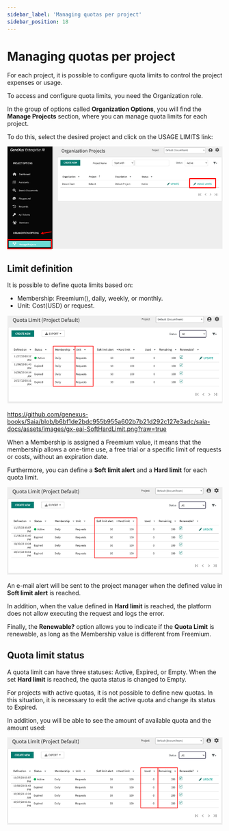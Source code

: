 ```yaml
---
sidebar_label: 'Managing quotas per project'
sidebar_position: 18
---
```


# Managing quotas per project

For each project, it is possible to configure quota limits to control the project expenses or usage. 

To access and configure quota limits, you need the Organization role.

In the group of options called **Organization Options**, you will find the **Manage Projects** section, where you can manage quota 
limits for each project.

To do this, select the desired project and click on the USAGE LIMITS link:

![image](https://github.com/genexus-books/Saia/blob/b6bf1de2bdc955b955a602b7b21d292c127e3adc/saia-docs/assets/images/gx-eai-UsageLimits.png?raw=true)

## Limit definition

It is possible to define quota limits based on:

*	Membership: Freemium(), daily, weekly, or monthly.
* Unit: Cost(USD) or request.

![image](https://github.com/genexus-books/Saia/blob/b6bf1de2bdc955b955a602b7b21d292c127e3adc/saia-docs/assets/images/gx-eai-MembershipUnit.png?raw=true)

https://github.com/genexus-books/Saia/blob/b6bf1de2bdc955b955a602b7b21d292c127e3adc/saia-docs/assets/images/gx-eai-SoftHardLimit.png?raw=true

When a Membership is assigned a Freemium value, it means that the membership allows a one-time use, a free trial or a specific
limit of requests or costs, without an expiration date.

Furthermore, you can define a **Soft limit alert** and a **Hard limit** for each quota limit.  

![image](https://github.com/genexus-books/Saia/blob/b6bf1de2bdc955b955a602b7b21d292c127e3adc/saia-docs/assets/images/gx-eai-SoftHardLimit.png?raw=true)

An e-mail alert will be sent to the project manager when the defined value in **Soft limit alert** is reached.

In addition, when the value defined in **Hard limit** is reached, the platform does not allow executing the request and logs 
the error.

Finally, the **Renewable?** option allows you to indicate if the **Quota Limit** is renewable, as long as the Membership value is 
different from Freemium.

## Quota limit status

A quota limit can have three statuses: Active, Expired, or Empty. When the set **Hard limit** is reached, the quota status is 
changed to Empty.

For projects with active quotas, it is not possible to define new quotas. In this situation, it is necessary to edit the 
active quota and change its status to Expired. 

In addition, you will be able to see the amount of available quota and the amount used:

![image](https://github.com/genexus-books/Saia/blob/b6bf1de2bdc955b955a602b7b21d292c127e3adc/saia-docs/assets/images/gx-eai-UsedRemaining.png?raw=true)
